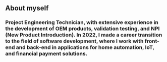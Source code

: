 ## About myself

### Project Engineering Technician, with extensive experience in the development of OEM products, validation testing, and NPI (New Product Introduction). In 2022, I made a career transition to the field of software development, where I work with front-end and back-end in applications for home automation, IoT, and financial payment solutions.
